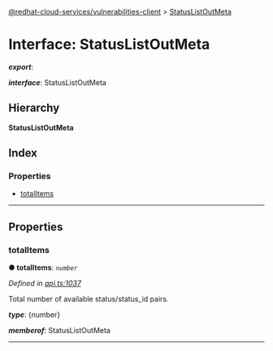 [@redhat-cloud-services/vulnerabilities-client](../README.md) > [StatusListOutMeta](../interfaces/statuslistoutmeta.md)

# Interface: StatusListOutMeta

*__export__*: 

*__interface__*: StatusListOutMeta

## Hierarchy

**StatusListOutMeta**

## Index

### Properties

* [totalItems](statuslistoutmeta.md#totalitems)

---

## Properties

<a id="totalitems"></a>

###  totalItems

**● totalItems**: *`number`*

*Defined in [api.ts:1037](https://github.com/RedHatInsights/javascript-clients/blob/master/packages/vulnerabilities/git-api/api.ts#L1037)*

Total number of available status/status\_id pairs.

*__type__*: {number}

*__memberof__*: StatusListOutMeta

___

